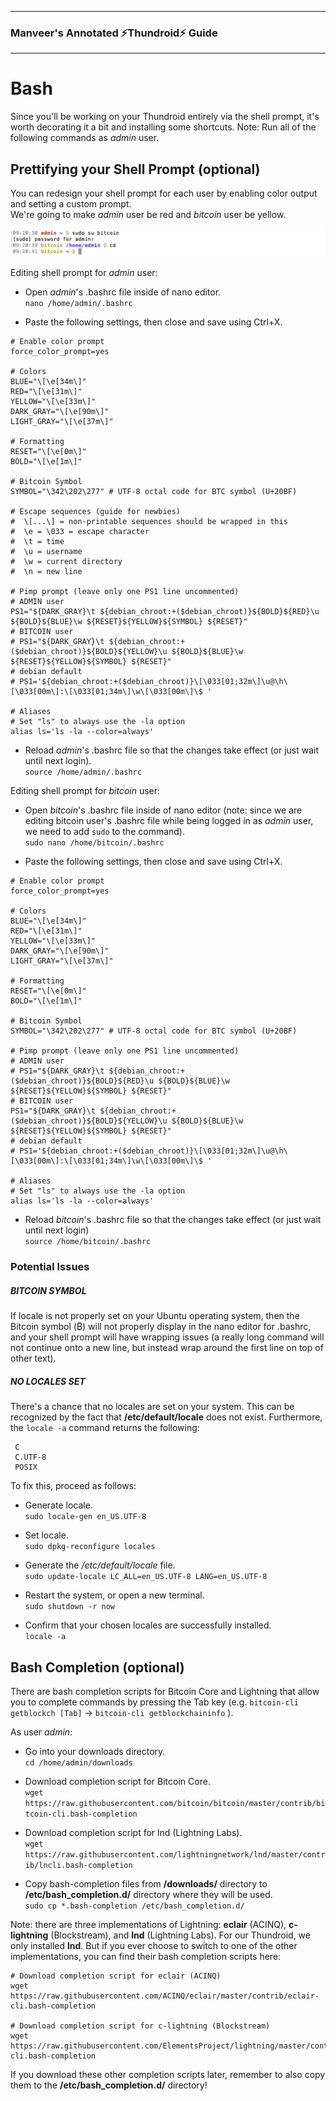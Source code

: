 --------
### Manveer's Annotated :zap:Thundroid:zap: Guide
--------
# Bash
Since you'll be working on your Thundroid entirely via the shell prompt, it's worth decorating it a bit and installing some shortcuts. Note: Run all of the following commands as *admin* user.

## Prettifying your Shell Prompt (optional)
You can redesign your shell prompt for each user by enabling color output and setting a custom prompt.<br/>
We're going to make *admin* user be red and *bitcoin* user be yellow.

![Prettified Prompt](images/prettified_prompt.png)

Editing shell prompt for *admin* user:
* Open *admin*'s .bashrc file inside of nano editor.<br/>
  `nano /home/admin/.bashrc`

* Paste the following settings, then close and save using Ctrl+X.

```
# Enable color prompt
force_color_prompt=yes

# Colors
BLUE="\[\e[34m\]"
RED="\[\e[31m\]"
YELLOW="\[\e[33m\]"
DARK_GRAY="\[\e[90m\]"
LIGHT_GRAY="\[\e[37m\]"

# Formatting
RESET="\[\e[0m\]"
BOLD="\[\e[1m\]"

# Bitcoin Symbol
SYMBOL="\342\202\277" # UTF-8 octal code for BTC symbol (U+20BF)

# Escape sequences (guide for newbies)
#  \[...\] = non-printable sequences should be wrapped in this
#  \e = \033 = escape character
#  \t = time
#  \u = username
#  \w = current directory
#  \n = new line

# Pimp prompt (leave only one PS1 line uncommented)
# ADMIN user
PS1="${DARK_GRAY}\t ${debian_chroot:+($debian_chroot)}${BOLD}${RED}\u ${BOLD}${BLUE}\w ${RESET}${YELLOW}${SYMBOL} ${RESET}"
# BITCOIN user
# PS1="${DARK_GRAY}\t ${debian_chroot:+($debian_chroot)}${BOLD}${YELLOW}\u ${BOLD}${BLUE}\w ${RESET}${YELLOW}${SYMBOL} ${RESET}"
# debian default
# PS1='${debian_chroot:+($debian_chroot)}\[\033[01;32m\]\u@\h\[\033[00m\]:\[\033[01;34m\]\w\[\033[00m\]\$ '

# Aliases
# Set "ls" to always use the -la option
alias ls='ls -la --color=always'
```

* Reload *admin*'s .bashrc file so that the changes take effect (or just wait until next login).<br/>
  `source /home/admin/.bashrc`


Editing shell prompt for *bitcoin* user:
* Open *bitcoin*'s .bashrc file inside of nano editor (note: since we are editing bitcoin user's .bashrc file while being logged in as *admin* user, we need to add `sudo` to the command).<br/>
  `sudo nano /home/bitcoin/.bashrc`

* Paste the following settings, then close and save using Ctrl+X.<br/>

```
# Enable color prompt
force_color_prompt=yes

# Colors
BLUE="\[\e[34m\]"
RED="\[\e[31m\]"
YELLOW="\[\e[33m\]"
DARK_GRAY="\[\e[90m\]"
LIGHT_GRAY="\[\e[37m\]"

# Formatting
RESET="\[\e[0m\]"
BOLD="\[\e[1m\]"

# Bitcoin Symbol
SYMBOL="\342\202\277" # UTF-8 octal code for BTC symbol (U+20BF)

# Pimp prompt (leave only one PS1 line uncommented)
# ADMIN user
# PS1="${DARK_GRAY}\t ${debian_chroot:+($debian_chroot)}${BOLD}${RED}\u ${BOLD}${BLUE}\w ${RESET}${YELLOW}${SYMBOL} ${RESET}"
# BITCOIN user
PS1="${DARK_GRAY}\t ${debian_chroot:+($debian_chroot)}${BOLD}${YELLOW}\u ${BOLD}${BLUE}\w ${RESET}${YELLOW}${SYMBOL} ${RESET}"
# debian default
# PS1='${debian_chroot:+($debian_chroot)}\[\033[01;32m\]\u@\h\[\033[00m\]:\[\033[01;34m\]\w\[\033[00m\]\$ '

# Aliases
# Set "ls" to always use the -la option
alias ls='ls -la --color=always'
```

* Reload *bitcoin*'s .bashrc file so that the changes take effect (or just wait until next login)<br/>
  `source /home/bitcoin/.bashrc`


### Potential Issues

##### BITCOIN SYMBOL
If locale is not properly set on your Ubuntu operating system, then the Bitcoin symbol (₿) will not properly display in the nano editor for .bashrc, and your shell prompt will have wrapping issues (a really long command will not continue onto a new line, but instead wrap around the first line on top of other text).

##### NO LOCALES SET
There's a chance that no locales are set on your system. This can be recognized by the fact that **/etc/default/locale** does not exist. Furthermore, the `locale -a` command returns the following:

```
 C
 C.UTF-8
 POSIX
```

To fix this, proceed as follows:

* Generate locale.<br/>
  `sudo locale-gen en_US.UTF-8`

* Set locale.<br/>
  `sudo dpkg-reconfigure locales`

* Generate the */etc/default/locale* file.<br/>
  `sudo update-locale LC_ALL=en_US.UTF-8 LANG=en_US.UTF-8`

* Restart the system, or open a new terminal.<br/>
  `sudo shutdown -r now`

* Confirm that your chosen locales are successfully installed.<br/>
  `locale -a`


## Bash Completion (optional)
There are bash completion scripts for Bitcoin Core and Lightning that allow you to complete commands by pressing the Tab key (e.g. `bitcoin-cli getblockch [Tab]` → `bitcoin-cli getblockchaininfo` ).

As user *admin*:

* Go into your downloads directory.<br/>
  `cd /home/admin/downloads`

* Download completion script for Bitcoin Core.<br/>
  `wget https://raw.githubusercontent.com/bitcoin/bitcoin/master/contrib/bitcoin-cli.bash-completion`

* Download completion script for lnd (Lightning Labs).<br/>
  `wget https://raw.githubusercontent.com/lightningnetwork/lnd/master/contrib/lncli.bash-completion`

* Copy bash-completion files from **/downloads/** directory to **/etc/bash_completion.d/** directory where they will be used.<br/>
  `sudo cp *.bash-completion /etc/bash_completion.d/`

Note: there are three implementations of Lightning: **eclair** (ACINQ), **c-lightning** (Blockstream), and **lnd** (Lightning Labs). For our Thundroid, we only installed **lnd**. But if you ever choose to switch to one of the other implementations, you can find their bash completion scripts here:

```
# Download completion script for eclair (ACINQ)
wget https://raw.githubusercontent.com/ACINQ/eclair/master/contrib/eclair-cli.bash-completion

# Download completion script for c-lightning (Blockstream)
wget https://raw.githubusercontent.com/ElementsProject/lightning/master/contrib/lightning-cli.bash-completion
```

If you download these other completion scripts later, remember to also copy them to the **/etc/bash_completion.d/** directory!